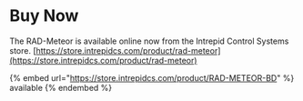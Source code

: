 # Buy Now

The RAD-Meteor is available online now from the Intrepid Control Systems store. [https://store.intrepidcs.com/product/rad-meteor](https://store.intrepidcs.com/product/rad-meteor)



{% embed url="https://store.intrepidcs.com/product/RAD-METEOR-BD" %}
available
{% endembed %}
